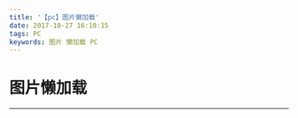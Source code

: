 ```yaml
---
title: '【pc】图片懒加载'
date: 2017-10-27 16:10:15
tags: PC
keywords: 图片 懒加载 PC 
---
```

# 图片懒加载
-------------------------

